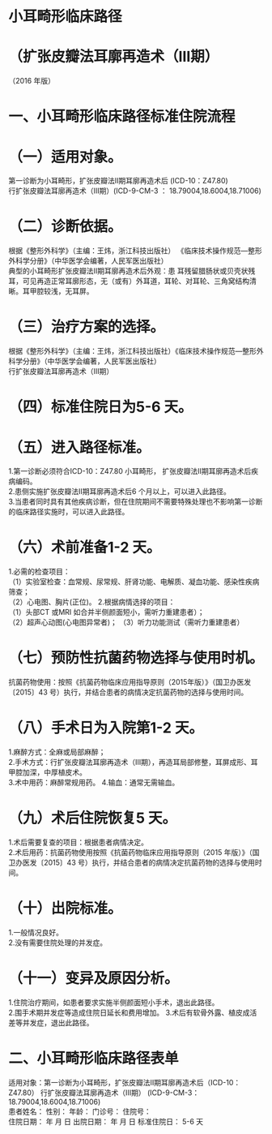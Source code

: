# 小耳畸形临床路径  
# （扩张皮瓣法耳廓再造术（Ⅲ期）  
（2016 年版）  
# 一、小耳畸形临床路径标准住院流程  
# （一）适用对象。  
第一诊断为小耳畸形，扩张皮瓣法Ⅱ期耳廓再造术后 
(ICD-10：Z47.80)  
行扩张皮瓣法耳廓再造术（Ⅲ期）(ICD-9-CM-3 ：
18.79004,18.6004,18.71006)  
# （二）诊断依据。  
根据《整形外科学》（主编：王炜，浙江科技出版社）
《临床技术操作规范—整形外科学分册》（中华医学会编著，人民军医出版社）  
典型的小耳畸形扩张皮瓣法Ⅱ期耳廓再造术后外观：患 耳残留腊肠状或贝壳状残耳，可见再造正常耳廓形态，无（或有）外耳道，耳轮、对耳轮、三角窝结构清晰。耳甲腔较浅，无耳屏。  
# （三）治疗方案的选择。  
根据《整形外科学》（主编：王炜，浙江科技出版社）《临床技术操作规范—整形外科学分册》（中华医学会编著，人民军医出版社）  
行扩张皮瓣法耳廓再造术（Ⅲ期）  
# （四）标准住院日为5-6 天。  
# （五）进入路径标准。  
1.第一诊断必须符合ICD-10：Z47.80 小耳畸形， 扩张皮瓣法Ⅱ期耳廓再造术后疾病编码。  
2.患侧实施扩张皮瓣法Ⅱ期耳廓再造术后6 个月以上，可以进入此路径。  
3.当患者同时具有其他疾病诊断，但在住院期间不需要特殊处理也不影响第一诊断的临床路径实施时，可以进入此路径。  
# （六）术前准备1-2 天。  
1.必需的检查项目：  
（1）实验室检查：血常规、尿常规、肝肾功能、电解质、凝血功能、感染性疾病筛查；  
（2）心电图、胸片(正位)。 2.根据病情选择的项目：  
（1）头部CT 或MRI 如合并半侧颜面短小，需听力重建患者）；  
（2）超声心动图(心电图异常者)； （3）听力功能测试（需听力重建患者）  
# （七）预防性抗菌药物选择与使用时机。  
抗菌药物使用：按照《抗菌药物临床应用指导原则（2015年版）》（国卫办医发〔2015〕43 号）执行，并结合患者的病情决定抗菌药物的选择与使用时间。  
# （八）手术日为入院第1-2 天。  
1.麻醉方式：全麻或局部麻醉；  
2.手术方式：行扩张皮瓣法耳廓再造术（Ⅲ期），再造耳局部修整，耳屏成形、耳甲腔加深，中厚植皮术。  
3.术中用药：麻醉常规用药。 4.输血：通常无需输血。  
# （九）术后住院恢复5 天。  
1.术后需要复查的项目：根据患者病情决定。  
2.术后用药：抗菌药物使用按照《抗菌药物临床应用指导原则（2015 年版）》（国卫办医发〔2015〕43 号）执行，并结合患者的病情决定抗菌药物的选择与使用时间。  
# （十）出院标准。  
1.一般情况良好。  
2.没有需要住院处理的并发症。  
# （十一）变异及原因分析。  
1.住院治疗期间，如患者要求实施半侧颜面短小手术，退出此路径。  
2.围手术期并发症等造成住院日延长和费用增加。 3.术后有软骨外露、植皮成活差等并发症，退出此路径。  
# 二、小耳畸形临床路径表单  
适用对象：第一诊断为小耳畸形，扩张皮瓣法Ⅱ期耳廓再造术后（ICD-10：Z47.80） 行扩张皮瓣法耳廓再造术（Ⅲ期） (ICD-9-CM-3：18.79004,18.6004,18.71006)  
患者姓名：            性别：      年龄：      门诊号：         住院号：  
住院日期：     年  月  日   出院日期：      年  月   日    标准住院日： 5-6 天  
